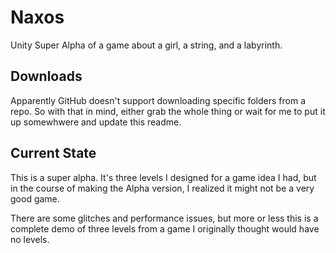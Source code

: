 # Naxos

Unity Super Alpha of a game about a girl, a string, and a labyrinth.

## Downloads

Apparently GitHub doesn't support downloading specific folders from a repo. So with that in mind, either grab the whole thing or wait for me to put it up somewhwere and update this readme.

## Current State

This is a super alpha. It's three levels I designed for a game idea I had, but in the course of making the Alpha version, I realized it might not be a very good game.

There are some glitches and performance issues, but more or less this is a complete demo of three levels from a game I originally thought would have no levels.
